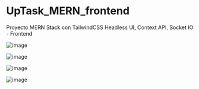 # UpTask_MERN_frontend
Proyecto MERN Stack con TailwindCSS Headless UI, Context API, Socket IO - Frontend

![image](https://user-images.githubusercontent.com/81790682/182473319-9652fce5-e9a0-4275-b5ae-dc278295e5fb.png)

![image](https://user-images.githubusercontent.com/81790682/182473431-2dad036b-7234-481e-8306-0698a7c18df0.png)

![image](https://user-images.githubusercontent.com/81790682/182473563-91c9394c-3407-4f72-950f-3a6356e0940f.png)

![image](https://user-images.githubusercontent.com/81790682/182473730-b72e0f14-e2dc-44a3-9b10-ef891284803c.png)
